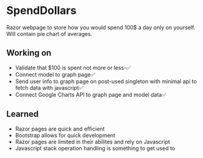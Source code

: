 # SpendDollars
Razor webpage to store how you would spend 100$ a day only on yourself. 
Will contain pie chart of averages.

## Working on
* Validate that $100 is spent not more or less-✅
* Connect model to graph page✅
* Send user info to graph page on post-used singleton 
  with minimal api to fetch data with javascript✅
* Connect Google Charts API to graph page and model data✅

## Learned
* Razor pages are quick and efficient
* Bootstrap allows for quick development
* Razor pages are limited in their abilites and rely on Javascript
* Javascript stack operation handling is something to get used to
